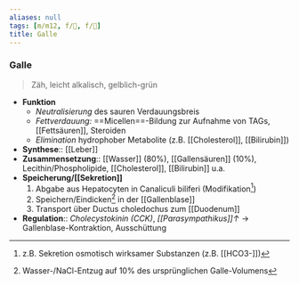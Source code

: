 ```yaml
---
aliases: null
tags: [m/m12, f/💩, f/💩]
title: Galle
---
```

### Galle
> Zäh, leicht alkalisch, gelblich-grün
- **Funktion**
	- *Neutralisierung* des sauren Verdauungsbreis
	- *Fettverdauung:* ==Micellen==-Bildung zur Aufnahme von TAGs, [[Fettsäuren]], Steroiden
	- *Elimination* hydrophober Metabolite (z.B. [[Cholesterol]], [[Bilirubin]])
- **Synthese**:: [[Leber]]
- **Zusammensetzung**:: [[Wasser]] (80%), [[Gallensäuren]] (10%), Lecithin/Phospholipide, [[Cholesterol]], [[Bilirubin]] u.a.
- **Speicherung/[[Sekretion]]**
	1. Abgabe aus Hepatocyten in Canaliculi biliferi (Modifikation[^1]) 
	2. Speichern/Eindicken[^2] in der [[Gallenblase]]
	3. Transport über Ductus choledochus zum [[Duodenum]]
- **Regulation**:: *Cholecystokinin (CCK)*, *[[Parasympathikus]]↑* → Gallenblase-Kontraktion, Ausschüttung

[^1]: z.B. Sekretion osmotisch wirksamer Substanzen (z.B. [[HCO3-]])
[^2]: Wasser-/NaCl-Entzug auf 10% des ursprünglichen Galle-Volumens